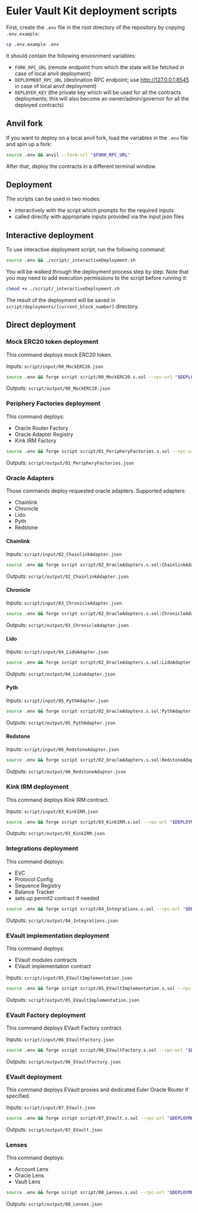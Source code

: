# Euler Vault Kit deployment scripts

First, create the `.env` file in the root directory of the repository by copying `.env.example`:

```sh
cp .env.example .env
```

It should contain the following environment variables:
- `FORK_RPC_URL` (remote endpoint from which the state will be fetched in case of local anvil deployment)
- `DEPLOYMENT_RPC_URL` (destination RPC endpoint; use http://127.0.0.1:8545 in case of local anvil deployment)
- `DEPLOYER_KEY` (the private key which will be used for all the contracts deployments; this will also become an owner/admin/governor for all the  deployed contracts)

## Anvil fork

If you want to deploy on a local anvil fork, load the variables in the `.env` file and spin up a fork:

```sh
source .env && anvil --fork-url "$FORK_RPC_URL"
```

After that, deploy the contracts in a different terminal window.

## Deployment

The scripts can be used in two modes:
- interactively with the script which prompts for the required inputs
- called directly with appropriate inputs provided via the input json files

## Interactive deployment

To use interactive deployment script, run the following command:

```sh
source .env && ./script/_interactiveDeployment.sh
```

You will be walked through the deployment process step by step. Note that you may need to add execution permissions to the script before running it:

```sh
chmod +x ./script/_interactiveDeployment.sh
```

The result of the deployment will be saved in `script/deployments/[current_block_number]` directory.

## Direct deployment
### Mock ERC20 token deployment

This command deploys mock ERC20 token.

Inputs:
`script/input/00_MockERC20.json`

```sh
source .env && forge script script/00_MockERC20.s.sol --rpc-url "$DEPLOYMENT_RPC_URL" --broadcast --legacy
```

Outputs:
`script/output/00_MockERC20.json`

### Periphery Factories deployment

This command deploys:
- Oracle Router Factory
- Oracle Adapter Registry
- Kink IRM Factory

```sh
source .env && forge script script/01_PeripheryFactories.s.sol --rpc-url "$DEPLOYMENT_RPC_URL" --broadcast --legacy
```

Outputs:
`script/output/01_PeripheryFactories.json`

### Oracle Adapters

Those commands deploy requested oracle adapters. Supported adapters:
- Chainlink
- Chronicle
- Lido
- Pyth
- Redstone

#### Chainlink
Inputs:
`script/input/02_ChainlinkAdapter.json`

```sh
source .env && forge script script/02_OracleAdapters.s.sol:ChainlinkAdapter --rpc-url "$DEPLOYMENT_RPC_URL" --broadcast --legacy
```

Outputs:
`script/output/02_ChainlinkAdapter.json`

#### Chronicle
Inputs:
`script/input/03_ChronicleAdapter.json`

```sh
source .env && forge script script/02_OracleAdapters.s.sol:ChronicleAdapter --rpc-url "$DEPLOYMENT_RPC_URL" --broadcast --legacy
```

Outputs:
`script/output/03_ChronicleAdapter.json`

#### Lido
Inputs:
`script/input/04_LidoAdapter.json`

```sh
source .env && forge script script/02_OracleAdapters.s.sol:LidoAdapter --rpc-url "$DEPLOYMENT_RPC_URL" --broadcast --legacy
```

Outputs:
`script/output/04_LidoAdapter.json`

#### Pyth
Inputs:
`script/input/05_PythAdapter.json`

```sh
source .env && forge script script/02_OracleAdapters.s.sol:PythAdapter --rpc-url "$DEPLOYMENT_RPC_URL" --broadcast --legacy
```

Outputs:
`script/output/05_PythAdapter.json`

#### Redstone
Inputs:
`script/input/06_RedstoneAdapter.json`

```sh
source .env && forge script script/02_OracleAdapters.s.sol:RedstoneAdapter --rpc-url "$DEPLOYMENT_RPC_URL" --broadcast --legacy
```

Outputs:
`script/output/06_RedstoneAdapter.json`

### Kink IRM deployment

This command deploys Kink IRM contract.

Inputs:
`script/input/03_KinkIRM.json`

```sh
source .env && forge script script/03_KinkIRM.s.sol --rpc-url "$DEPLOYMENT_RPC_URL" --broadcast --legacy
```

Outputs:
`script/output/03_KinkIRM.json`

### Integrations deployment

This command deploys:
- EVC
- Protocol Config
- Sequence Registry
- Balance Tracker
- sets up permit2 contract if needed

```sh
source .env && forge script script/04_Integrations.s.sol --rpc-url "$DEPLOYMENT_RPC_URL" --broadcast --legacy
```

Outputs:
`script/output/04_Integrations.json`

### EVault implementation deployment

This command deploys:
- EVault modules contracts
- EVault implementation contract

Inputs:
`script/input/05_EVaultImplementation.json`

```sh
source .env && forge script script/05_EVaultImplementation.s.sol --rpc-url "$DEPLOYMENT_RPC_URL" --broadcast --legacy
```

Outputs:
`script/output/05_EVaultImplementation.json`

### EVault Factory deployment

This command deploys EVault Factory contract.

Inputs:
`script/input/06_EVaultFactory.json`

```sh
source .env && forge script script/06_EVaultFactory.s.sol --rpc-url "$DEPLOYMENT_RPC_URL" --broadcast --legacy
```

Outputs:
`script/output/06_EVaultFactory.json`

### EVault deployment

This command deploys EVault proxies and dedicated Euler Oracle Router if specified.

Inputs:
`script/input/07_EVault.json`

```sh
source .env && forge script script/07_EVault.s.sol --rpc-url "$DEPLOYMENT_RPC_URL" --broadcast --legacy
```

Outputs:
`script/output/07_EVault.json`

### Lenses

This command deploys:
- Account Lens
- Oracle Lens
- Vault Lens

```sh
source .env && forge script script/08_Lenses.s.sol --rpc-url "$DEPLOYMENT_RPC_URL" --broadcast --legacy
```

Outputs:
`script/output/08_Lenses.json`
